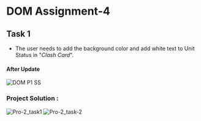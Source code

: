 # DOM Assignment-4

## Task 1
- The user needs to add the background color and add white text to Unit Status in "*Clash Card*".
#### After Update
![DOM P1 SS](https://user-images.githubusercontent.com/107872928/220841338-de4e2e61-52d1-4996-8295-7342e94bca78.png)
### Project Solution :
![Pro-2_task1](https://user-images.githubusercontent.com/107872928/220842209-3a683aaf-555b-4e15-b599-1e1565d990fd.png)
![Pro-2_task-2](https://user-images.githubusercontent.com/107872928/220842549-a036a809-38d1-4b34-8aa6-9a210d6c8693.png)
